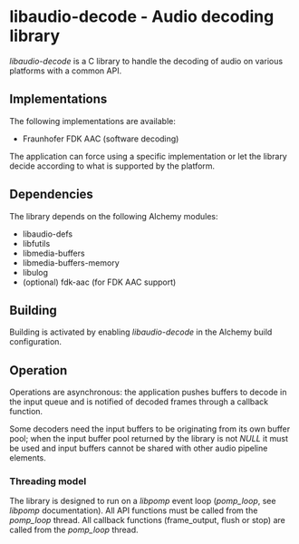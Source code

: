 # libaudio-decode - Audio decoding library

_libaudio-decode_ is a C library to handle the decoding of audio on
various platforms with a common API.

## Implementations

The following implementations are available:

* Fraunhofer FDK AAC (software decoding)

The application can force using a specific implementation or let the library
decide according to what is supported by the platform.

## Dependencies

The library depends on the following Alchemy modules:

* libaudio-defs
* libfutils
* libmedia-buffers
* libmedia-buffers-memory
* libulog
* (optional) fdk-aac (for FDK AAC support)

## Building

Building is activated by enabling _libaudio-decode_ in the Alchemy build
configuration.

## Operation

Operations are asynchronous: the application pushes buffers to decode in the
input queue and is notified of decoded frames through a callback function.

Some decoders need the input buffers to be originating from its own buffer
pool; when the input buffer pool returned by the library is not _NULL_ it must
be used and input buffers cannot be shared with other audio pipeline elements.

### Threading model

The library is designed to run on a _libpomp_ event loop (_pomp_loop_, see
_libpomp_ documentation). All API functions must be called from the _pomp_loop_
thread. All callback functions (frame_output, flush or stop) are called from
the _pomp_loop_ thread.
